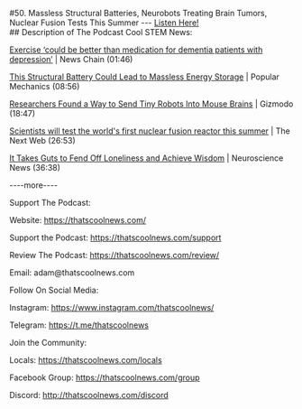 #50. Massless Structural Batteries, Neurobots Treating Brain Tumors, Nuclear Fusion Tests This Summer
        ---
        [Listen Here!](https://thatscoolnews.podbean.com/e/50-massless-structural-batteries-neurobots-treating-brain-tumors-nuclear-fusion-tests-this-summer/) \
        ## Description of The Podcast
        Cool STEM News:
<p style="text-align:left;"><a href='https://www.newschainonline.com/news/exercise-could-be-better-than-medication-for-dementia-patients-with-depression-135801'>Exercise ‘could be better than medication for dementia patients with depression’</a> | News Chain (01:46)</p>

<p style="text-align:left;"><a href='https://www.popularmechanics.com/science/a35902755/structural-battery-massless-energy-storage/'>This Structural Battery Could Lead to Massless Energy Storage</a> | Popular Mechanics (08:56)</p>

<p style="text-align:left;"><a href='https://gizmodo.com/researchers-found-a-way-to-send-tiny-robots-into-mouse-1846544741'>Researchers Found a Way to Send Tiny Robots Into Mouse Brains</a> | Gizmodo (18:47)</p>

<p style="text-align:left;"><a href='https://thenextweb.com/neural/2021/03/23/scientists-will-test-the-worlds-first-nuclear-fusion-reactor-this-summer/'>Scientists will test the world's first nuclear fusion reactor this summer</a> | The Next Web (26:53)</p>

<p style="text-align:left;"><a href='https://neurosciencenews.com/wisdom-loneliness-microbiome-18108/'>It Takes Guts to Fend Off Loneliness and Achieve Wisdom</a> | Neuroscience News (36:38)</p>

<p style="text-align:left;">----more----</p>

Support The Podcast:
<p style="text-align:left;">Website: <a href='https://thatscoolnews.com/'>https://thatscoolnews.com/</a></p>

<p style="text-align:left;">Support the Podcast: <a href='https://thatscoolnews.com/support'>https://thatscoolnews.com/support</a></p>

<p style="text-align:left;">Review The Podcast: <a href='https://thatscoolnews.com/review/'>https://thatscoolnews.com/review/</a></p>

<p style="text-align:left;">Email: adam@thatscoolnews.com</p>

Follow On Social Media:
<p>Instagram: <a href='https://www.instagram.com/thatscoolnews/'>https://www.instagram.com/thatscoolnews/ </a></p>

<p>Telegram: <a href='https://t.me/thatscoolnews'>https://t.me/thatscoolnews</a> </p>

Join the Community:
<p style="text-align:left;">Locals: <a href='https://thatscoolnews.com/locals'>https://thatscoolnews.com/locals</a></p>

<p style="text-align:left;">Facebook Group: <a href='https://thatscoolnews.com/group'>https://thatscoolnews.com/group </a></p>

<p style="text-align:left;">Discord: <a href='http://thatscoolnews.com/discord'>http://thatscoolnews.com/discord</a></p>
